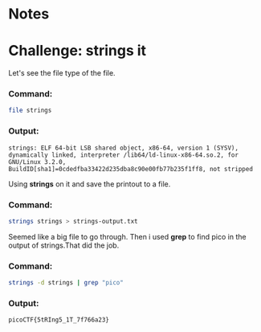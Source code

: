 # Notes
# Challenge: strings it
 
Let's see the file type of the file.
### Command:
```bash
file strings
```
### Output:
```
strings: ELF 64-bit LSB shared object, x86-64, version 1 (SYSV), dynamically linked, interpreter /lib64/ld-linux-x86-64.so.2, for GNU/Linux 3.2.0, BuildID[sha1]=0cdedfba33422d235dba8c90e00fb77b235f1ff8, not stripped
```
Using **strings** on it and save the printout to a file.
### Command:
```bash
strings strings > strings-output.txt
```
Seemed like a big file to go through.
Then i used **grep** to find pico in the output of strings.That did the job.
### Command:
```bash
strings -d strings | grep "pico"
```
### Output:
```
picoCTF{5tRIng5_1T_7f766a23}
```

